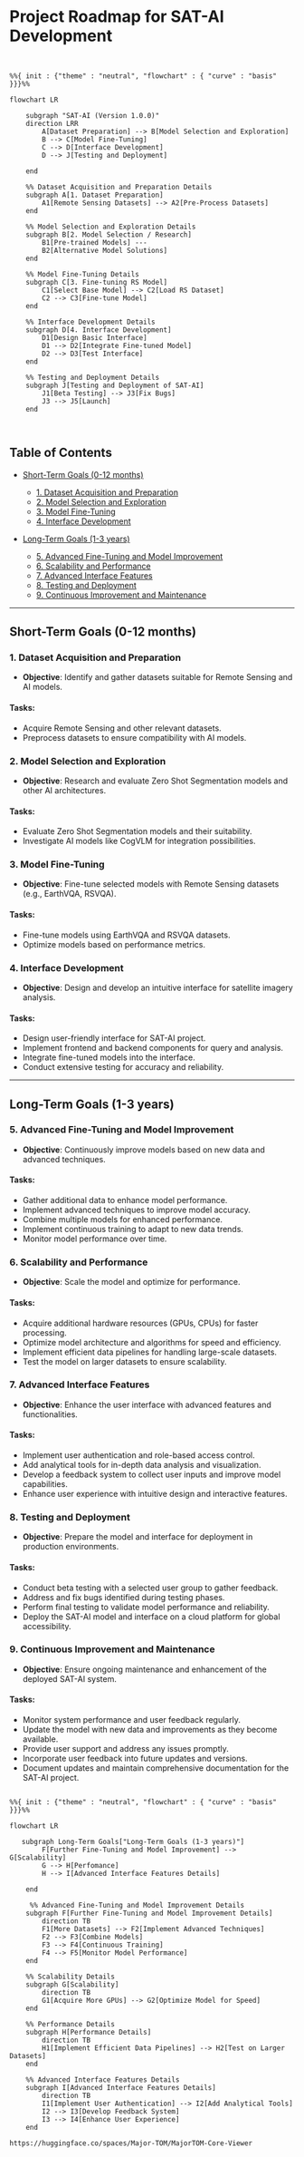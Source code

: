 
# Project Roadmap for SAT-AI Development

```mermaid


%%{ init : {"theme" : "neutral", "flowchart" : { "curve" : "basis" }}}%%

flowchart LR

    subgraph "SAT-AI (Version 1.0.0)"
    direction LRR
        A[Dataset Preparation] --> B[Model Selection and Exploration]
        B --> C[Model Fine-Tuning]
        C --> D[Interface Development]
        D --> J[Testing and Deployment]

    end

    %% Dataset Acquisition and Preparation Details
    subgraph A[1. Dataset Preparation]
        A1[Remote Sensing Datasets] --> A2[Pre-Process Datasets]
    end

    %% Model Selection and Exploration Details
    subgraph B[2. Model Selection / Research]
        B1[Pre-trained Models] ---
        B2[Alternative Model Solutions]
    end

    %% Model Fine-Tuning Details
    subgraph C[3. Fine-tuning RS Model]
        C1[Select Base Model] --> C2[Load RS Dataset]
        C2 --> C3[Fine-tune Model]
    end

    %% Interface Development Details
    subgraph D[4. Interface Development]
        D1[Design Basic Interface] 
        D1 --> D2[Integrate Fine-tuned Model]
        D2 --> D3[Test Interface]
    end

    %% Testing and Deployment Details
    subgraph J[Testing and Deployment of SAT-AI]
        J1[Beta Testing] --> J3[Fix Bugs]
        J3 --> J5[Launch]
    end
    
    
```


## Table of Contents

- [Short-Term Goals (0-12 months)](#short-term-goals-0-12-months)
  - [1. Dataset Acquisition and Preparation](#1-dataset-acquisition-and-preparation)
  - [2. Model Selection and Exploration](#2-model-selection-and-exploration)
  - [3. Model Fine-Tuning](#3-model-fine-tuning)
  - [4. Interface Development](#4-interface-development)

- [Long-Term Goals (1-3 years)](#long-term-goals-1-3-years)
  - [5. Advanced Fine-Tuning and Model Improvement](#5-advanced-fine-tuning-and-model-improvement)
  - [6. Scalability and Performance](#6-scalability-and-performance)
  - [7. Advanced Interface Features](#7-advanced-interface-features)
  - [8. Testing and Deployment](#8-testing-and-deployment)
  - [9. Continuous Improvement and Maintenance](#9-continuous-improvement-and-maintenance)

---

## Short-Term Goals (0-12 months)

### 1. Dataset Acquisition and Preparation

- **Objective**: Identify and gather datasets suitable for Remote Sensing and AI models.
  
#### Tasks:
- Acquire Remote Sensing and other relevant datasets.
- Preprocess datasets to ensure compatibility with AI models.

### 2. Model Selection and Exploration

- **Objective**: Research and evaluate Zero Shot Segmentation models and other AI architectures.
  
#### Tasks:
- Evaluate Zero Shot Segmentation models and their suitability.
- Investigate AI models like CogVLM for integration possibilities.

### 3. Model Fine-Tuning

- **Objective**: Fine-tune selected models with Remote Sensing datasets (e.g., EarthVQA, RSVQA).
  
#### Tasks:
- Fine-tune models using EarthVQA and RSVQA datasets.
- Optimize models based on performance metrics.

### 4. Interface Development

- **Objective**: Design and develop an intuitive interface for satellite imagery analysis.
  
#### Tasks:
- Design user-friendly interface for SAT-AI project.
- Implement frontend and backend components for query and analysis.
- Integrate fine-tuned models into the interface.
- Conduct extensive testing for accuracy and reliability.

---

## Long-Term Goals (1-3 years)

### 5. Advanced Fine-Tuning and Model Improvement

- **Objective**: Continuously improve models based on new data and advanced techniques.
  
#### Tasks:
- Gather additional data to enhance model performance.
- Implement advanced techniques to improve model accuracy.
- Combine multiple models for enhanced performance.
- Implement continuous training to adapt to new data trends.
- Monitor model performance over time.

### 6. Scalability and Performance

- **Objective**: Scale the model and optimize for performance.
  
#### Tasks:
- Acquire additional hardware resources (GPUs, CPUs) for faster processing.
- Optimize model architecture and algorithms for speed and efficiency.
- Implement efficient data pipelines for handling large-scale datasets.
- Test the model on larger datasets to ensure scalability.

### 7. Advanced Interface Features

- **Objective**: Enhance the user interface with advanced features and functionalities.
  
#### Tasks:
- Implement user authentication and role-based access control.
- Add analytical tools for in-depth data analysis and visualization.
- Develop a feedback system to collect user inputs and improve model capabilities.
- Enhance user experience with intuitive design and interactive features.

### 8. Testing and Deployment

- **Objective**: Prepare the model and interface for deployment in production environments.
  
#### Tasks:
- Conduct beta testing with a selected user group to gather feedback.
- Address and fix bugs identified during testing phases.
- Perform final testing to validate model performance and reliability.
- Deploy the SAT-AI model and interface on a cloud platform for global accessibility.

### 9. Continuous Improvement and Maintenance

- **Objective**: Ensure ongoing maintenance and enhancement of the deployed SAT-AI system.
  
#### Tasks:
- Monitor system performance and user feedback regularly.
- Update the model with new data and improvements as they become available.
- Provide user support and address any issues promptly.
- Incorporate user feedback into future updates and versions.
- Document updates and maintain comprehensive documentation for the SAT-AI project.

```mermaid

%%{ init : {"theme" : "neutral", "flowchart" : { "curve" : "basis" }}}%%

flowchart LR

   subgraph Long-Term Goals["Long-Term Goals (1-3 years)"]
        F[Further Fine-Tuning and Model Improvement] --> G[Scalability]
        G --> H[Perfomance]
        H --> I[Advanced Interface Features Details]
        
    end

     %% Advanced Fine-Tuning and Model Improvement Details
    subgraph F[Further Fine-Tuning and Model Improvement Details]
        direction TB
        F1[More Datasets] --> F2[Implement Advanced Techniques]
        F2 --> F3[Combine Models]
        F3 --> F4[Continuous Training]
        F4 --> F5[Monitor Model Performance]
    end

    %% Scalability Details
    subgraph G[Scalability]
        direction TB
        G1[Acquire More GPUs] --> G2[Optimize Model for Speed]
    end

    %% Performance Details
    subgraph H[Performance Details]
        direction TB
        H1[Implement Efficient Data Pipelines] --> H2[Test on Larger Datasets]
    end

    %% Advanced Interface Features Details
    subgraph I[Advanced Interface Features Details]
        direction TB
        I1[Implement User Authentication] --> I2[Add Analytical Tools]
        I2 --> I3[Develop Feedback System]
        I3 --> I4[Enhance User Experience]
    end

https://huggingface.co/spaces/Major-TOM/MajorTOM-Core-Viewer